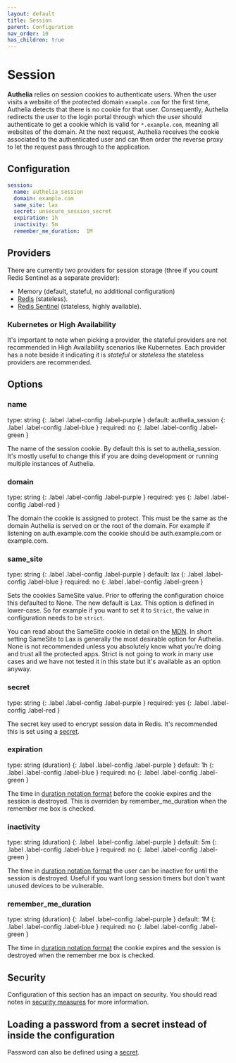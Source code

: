 ```yaml
---
layout: default
title: Session
parent: Configuration
nav_order: 10
has_children: true
---
```


# Session

**Authelia** relies on session cookies to authenticate users. When the user visits
a website of the protected domain `example.com` for the first time, Authelia detects
that there is no cookie for that user. Consequently, Authelia redirects the user
to the login portal through which the user should authenticate to get a cookie which
is valid for `*.example.com`, meaning all websites of the domain.
At the next request, Authelia receives the cookie associated to the authenticated user
and can then order the reverse proxy to let the request pass through to the application.

## Configuration

```yaml
session:
  name: authelia_session
  domain: example.com
  same_site: lax
  secret: unsecure_session_secret
  expiration: 1h
  inactivity: 5m
  remember_me_duration:  1M
```

## Providers

There are currently two providers for session storage (three if you count Redis Sentinel as a separate provider):
* Memory (default, stateful, no additional configuration)
* [Redis](./redis.md) (stateless).
* [Redis Sentinel](./redis.md#high_availability) (stateless, highly available).

### Kubernetes or High Availability

It's important to note when picking a provider, the stateful providers are not recommended in High Availability
scenarios like Kubernetes. Each provider has a note beside it indicating it is *stateful* or *stateless* the stateless
providers are recommended.

## Options

### name
<div markdown="1">
type: string
{: .label .label-config .label-purple }
default: authelia_session
{: .label .label-config .label-blue }
required: no
{: .label .label-config .label-green }
</div>

The name of the session cookie. By default this is set to authelia_session. It's mostly useful to change this if you are
doing development or running multiple instances of Authelia.

### domain
<div markdown="1">
type: string
{: .label .label-config .label-purple }
required: yes
{: .label .label-config .label-red }
</div>

The domain the cookie is assigned to protect. This must be the same as the domain Authelia is served on or the root
of the domain. For example if listening on auth.example.com the cookie should be auth.example.com or example.com.

### same_site
<div markdown="1">
type: string
{: .label .label-config .label-purple }
default: lax
{: .label .label-config .label-blue }
required: no
{: .label .label-config .label-green }
</div>

Sets the cookies SameSite value. Prior to offering the configuration choice this defaulted to None. The new default is
Lax. This option is defined in lower-case. So for example if you want to set it to `Strict`, the value in configuration
needs to be `strict`.

You can read about the SameSite cookie in detail on the 
[MDN](https://developer.mozilla.org/en-US/docs/Web/HTTP/Headers/Set-Cookie/SameSite). In short setting SameSite to Lax
is generally the most desirable option for Authelia. None is not recommended unless you absolutely know what you're
doing and trust all the protected apps. Strict is not going to work in many use cases and we have not tested it in this
state but it's available as an option anyway.

### secret
<div markdown="1">
type: string
{: .label .label-config .label-purple }
required: yes
{: .label .label-config .label-red }
</div>

The secret key used to encrypt session data in Redis. It's recommended this is set using a [secret](../secrets.md).

### expiration
<div markdown="1">
type: string (duration)
{: .label .label-config .label-purple }
default: 1h
{: .label .label-config .label-blue }
required: no
{: .label .label-config .label-green }
</div>

The time in [duration notation format](../index.md#duration-notation-format) before the cookie expires and the session
is destroyed. This is overriden by remember_me_duration when the remember me box is checked.

### inactivity
<div markdown="1">
type: string (duration)
{: .label .label-config .label-purple }
default: 5m
{: .label .label-config .label-blue }
required: no
{: .label .label-config .label-green }
</div>

The time in [duration notation format](../index.md#duration-notation-format) the user can be inactive for until the
session is destroyed. Useful if you want long session timers but don't want unused devices to be vulnerable.

### remember_me_duration
<div markdown="1">
type: string (duration)
{: .label .label-config .label-purple }
default: 1M
{: .label .label-config .label-blue }
required: no
{: .label .label-config .label-green }
</div>

The time in [duration notation format](../index.md#duration-notation-format) the cookie expires and the session is
destroyed when the remember me box is checked.

## Security

Configuration of this section has an impact on security. You should read notes in
[security measures](../../security/measures.md#session-security) for more information.

## Loading a password from a secret instead of inside the configuration

Password can also be defined using a [secret](../secrets.md).
